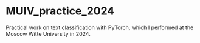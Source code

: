 # MUIV_practice_2024
Practical work on text classification with PyTorch, which I performed at the Moscow Witte University in 2024.
